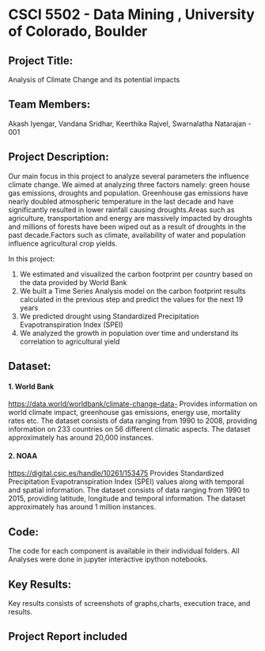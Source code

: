 # CSCI 5502 - Data Mining , University of Colorado, Boulder

## Project Title:

Analysis of Climate Change and its potential impacts

## Team Members:

Akash Iyengar, Vandana Sridhar, Keerthika Rajvel, Swarnalatha Natarajan - 001

## Project Description:

Our main focus in this project to analyze several parameters the influence climate change. We aimed at analyzing three factors namely: green house gas emissions, droughts and population. Greenhouse gas emissions have nearly doubled atmospheric temperature in the last decade and have significantly resulted in lower rainfall causing droughts.Areas such as agriculture, transportation and energy are massively impacted by droughts and millions of forests have been wiped out as a result of droughts in the past decade.Factors such as climate, availability of water and population influence agricultural crop yields.

In this project:

1. We estimated and visualized the carbon footprint per country based on the data provided by World Bank
2. We built a Time Series Analysis model on the carbon footprint results calculated in the previous step and predict the values for the next 19 years
3. We predicted drought using Standardized Precipitation Evapotranspiration Index (SPEI)
4. We analyzed the growth in population over time and understand its correlation to agricultural yield

## Dataset:

#### 1.  World Bank
https://data.world/worldbank/climate-change-data- 
Provides information on world climate impact, greenhouse gas emissions, energy use, mortality rates etc.
The dataset consists of data ranging from 1990 to 2008, providing information on 233 countries on 56 different climatic aspects.
The dataset approximately has around 20,000 instances.
#### 2. NOAA 
https://digital.csic.es/handle/10261/153475
Provides Standardized Precipitation Evapotranspiration Index (SPEI) values along with temporal and spatial information.
The dataset consists of data ranging from 1990 to 2015, providing latitude, longitude and temporal information.
The dataset approximately has around 1 million instances.

## Code:

The code for each component is available in their individual folders. All Analyses were done in jupyter interactive ipython notebooks. 

## Key Results:

Key results consists of screenshots of graphs,charts, execution trace, and results.

## Project Report included




